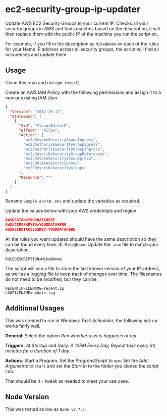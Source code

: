 # ec2-security-group-ip-updater

Update AWS EC2 Security Groups to your current IP. Checks all your security groups in AWS and finds matches based on the description, it will then replace them with the public IP of the machine you run the script on.

For example, if you fill in the description as `Mike@Home` on each of the rules for your Home IP address across all security groups, the script will find all occurences and update them.

## Usage

Clone this repo and run `npm install`

Create an AWS IAM Policy with the following permissions and assign it to a new or existing IAM User.

```json
{
  "Version": "2012-10-17",
  "Statement": [
    {
      "Sid": "VisualEditor0",
      "Effect": "Allow",
      "Action": [
        "ec2:RevokeSecurityGroupIngress",
        "ec2:AuthorizeSecurityGroupEgress",
        "ec2:AuthorizeSecurityGroupIngress",
        "ec2:DescribeSecurityGroupReferences",
        "ec2:RevokeSecurityGroupEgress",
        "ec2:DeleteSecurityGroup",
        "ec2:DescribeSecurityGroups"
      ],
      "Resource": "*"
    }
  ]
}
```

Rename `Sample.env` to `.env` and update the variables as required.

Update the values below with your AWS credentials and region.

```json
AWSREGION=YOURDATAHERE
AWSACCESSKEYID=YOURDATAHERE
AWSSECRETACCESSKEY=YOURDATAHERE
```

All the rules you want updated should have the same description so they can be found every time. IE: `Mike@Home`. Update the `.env` file to match your description.

```
RULEDESCRIPTION=Mike@Home
```

The script will use a file to store the last known version of your IP address, as well as a logging file to keep track of changes over time. The filesnames do not need to be modified, but they can be.

```
RECENTIPFILENAME=recent.ip
LOGFILENAME=update.log
```

## Additional Usages

This was created to run in _Windows Task Scheduler_, the following set-up works fairly well.

**General**: Select the option _Run whether user is logged in or not_

**Triggers**: _At Startup_ and _Daily: A 12PM Every Day, Repeat task every 30 minutes for a duration of 1 day._

**Actions**: Start a Program. Set the _Program/Script_ to `npm`. Set the _Add Arguments_ to `start` and set the _Start In_ to the folder you cloned the script into.

That should be it - tweak as needed to meet your use case.

## Node Version

This was tested as low as `Node v7.7.4`.
